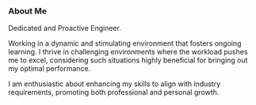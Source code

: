 ### About Me

Dedicated and Proactive Engineer.

Working in a dynamic and stimulating environment that fosters ongoing learning. I thrive in challenging environments where the workload pushes me to excel, considering such situations highly beneficial for bringing out my optimal performance. 

I am enthusiastic about enhancing my skills to align with industry requirements, promoting both professional and personal growth.
